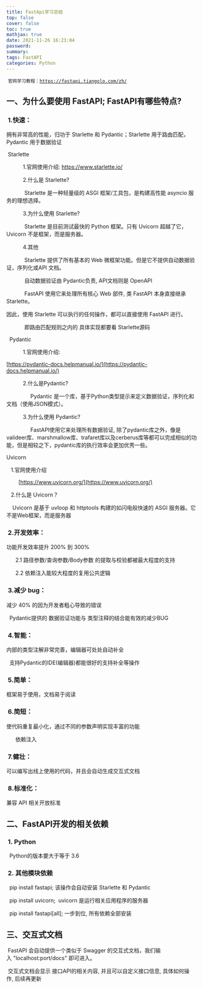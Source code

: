 ```yaml
---
title: FastApi学习总结
top: false
cover: false
toc: true
mathjax: true
date: 2021-11-26 16:23:04
password:
summary:
tags: FastAPI
categories: Python
---
```

 `官网学习教程：`[`https://fastapi.tiangolo.com/zh/`](https://fastapi.tiangolo.com/zh/)

## 一、为什么要使用 FastAPI; FastAPI有哪些特点?

###  1.快速：

拥有非常高的性能，归功于 Starlette 和 Pydantic；Starlette 用于路由匹配，Pydantic 用于数据验证

 Starlette

           1.官网使用介绍: https://www.starlette.io/

           2.什么是 Starlette?

            Starlette 是一种轻量级的 ASGI 框架/工具包，是构建高性能 asyncio 服务的理想选择。

           3.为什么使用 Starlette?

            Starlette 是目前测试最快的 Python 框架。只有 Uvicorn 超越了它，Uvicorn 不是框架，而是服务器。

           4.其他

            Starlette 提供了所有基本的 Web 微框架功能。但是它不提供自动数据验证，序列化或API 文档。

            自动数据验证由 Pydantic负责, API文档则是 OpenAPI  

            FastAPI 使用它来处理所有核心 Web 部件, 类 FastAPI 本身直接继承Starlette。

因此，使用 Starlette 可以执行的任何操作，都可以直接使用 FastAPI 进行。

            即路由匹配规则之内的 具体实现都要看 Starlette源码

  Pydantic

           1.官网使用介绍:

[https://pydantic-docs.helpmanual.io/](https://pydantic-docs.helpmanual.io/)

           2.什么是Pydantic?

                Pydantic 是一个库，基于Python类型提示来定义数据验证，序列化和文档（使用JSON模式）。

           3.为什么使用 Pydantic?

                FastAPI使用它来处理所有数据验证, 除了pydantic库之外，像是valideer库、marshmallow库、trafaret库以及cerberus库等都可以完成相似的功能，但是相较之下，pydantic库的执行效率会更加优秀一些。

Uvicorn

   1.官网使用介绍

        [https://www.uvicorn.org/](https://www.uvicorn.org/)

   2.什么是 Uvicorn？

    Uvicorn 是基于 uvloop 和 httptools 构建的如闪电般快速的 ASGI 服务器。它不是Web框架，而是服务器

###  2.开发效率：

功能开发效率提升 200% 到 300%

      2.1 路径参数/查询参数/Body参数 的提取与校验都被最大程度的支持

      2.2 依赖注入能较大程度的复用公共逻辑

###  3.减少 bug：

减少 40% 的因为开发者粗心导致的错误

  Pydantic提供的 数据验证功能与 类型注释的结合能有效的减少BUG

###  4.智能：

内部的类型注解非常完善，编辑器可处处自动补全

  支持Pydantic的IDE(编辑器)都能很好的支持补全等操作

###  5.简单：

框架易于使用，文档易于阅读

###  6.简短：

使代码重复最小化，通过不同的参数声明实现丰富的功能

      依赖注入

###  7.健壮：

可以编写出线上使用的代码，并且会自动生成交互式文档

###  8.标准化：

兼容 API 相关开放标准

## 二、FastAPI开发的相关依赖

###  1. Python

  Python的版本要大于等于 3.6

###  2. 其他模块依赖  

  pip install fastapi; 该操作会自动安装 Starlette 和 Pydantic

  pip install uvicorn;  uvicorn 是运行相关应用程序的服务器

  pip install fastapi\[all\]; 一步到位, 所有依赖全部安装

## 三、交互式文档

 FastAPI 会自动提供一个类似于 Swagger 的交互式文档，我们输入 "localhost:port/docs" 即可进入。

 交互式文档会显示 接口API的相关内容, 并且可以自定义接口信息, 具体如何操作, 后续再更新